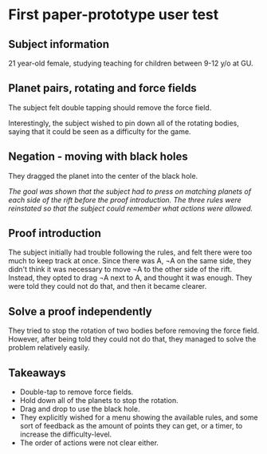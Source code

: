 # First paper-prototype user test
## Subject information
21 year-old female, studying teaching for children between 9-12 y/o at GU.
## Planet pairs, rotating and force fields
The subject felt double tapping should remove the force field.

Interestingly, the subject wished to pin down all of the rotating bodies, saying that it could be seen as a difficulty for the game.

## Negation - moving with black holes
They dragged the planet into the center of the black hole.

_The goal was shown that the subject had to press on matching planets of each side of the rift before the proof introduction. The three rules were reinstated so that the subject could remember what actions were allowed._
## Proof introduction
The subject initially had trouble following the rules, and felt there were too much to keep track at once. Since there was A, ¬A on the same side, they didn't think it was necessary to move ¬A to the other side of the rift. Instead, they opted to drag ¬A next to A, and thought it was enough. They were told they could not do that, and then it became clearer.

## Solve a proof independently
They tried to stop the rotation of two bodies before removing the force field. However, after being told they could not do that, they managed to solve the problem relatively easily.

## Takeaways
- Double-tap to remove force fields.
- Hold down all of the planets to stop the rotation.
- Drag and drop to use the black hole.
- They explicitly wished for a menu showing the available rules, and some sort of feedback as the amount of points they can get, or a timer, to increase the difficulty-level.
- The order of actions were not clear either. 
